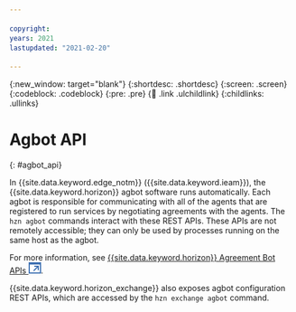 ```yaml
---

copyright:
years: 2021
lastupdated: "2021-02-20"

---
```


{:new_window: target="blank"}
{:shortdesc: .shortdesc}
{:screen: .screen}
{:codeblock: .codeblock}
{:pre: .pre}
{:child: .link .ulchildlink}
{:childlinks: .ullinks}

# Agbot API
{: #agbot_api}

In {{site.data.keyword.edge_notm}} ({{site.data.keyword.ieam}}), the {{site.data.keyword.horizon}} agbot software runs automatically. Each agbot is responsible for communicating with all of the agents that are registered to run services by negotiating agreements with the agents. The `hzn agbot` commands interact with these REST APIs. These APIs are not remotely accessible; they can only be used by processes running on the same host as the agbot.

For more information, see [{{site.data.keyword.horizon}} Agreement Bot APIs ![Opens in a new tab](../images/icons/launch-glyph.svg "Opens in a new tab")](https://github.com/open-horizon/anax/blob/master/docs/agreement_bot_api.md).

{{site.data.keyword.horizon_exchange}} also exposes agbot configuration REST APIs, which are accessed by the `hzn exchange agbot` command.
